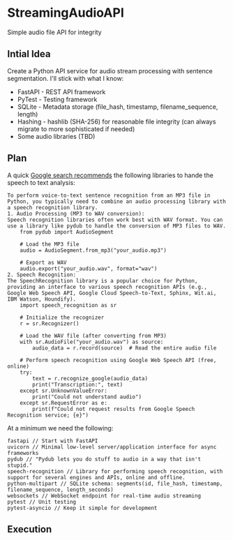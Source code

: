 # StreamingAudioAPI
Simple audio file API for integrity

## Intial Idea

Create a Python API service for audio stream processing with sentence segmentation.
I'll stick with what I know:
+ FastAPI - REST API framework
+ PyTest - Testing framework
+ SQLite - Metadata storage (file_hash, timestamp, filename_sequence, length)
+ Hashing - hashlib (SHA-256) for reasonable file integrity (can always migrate to more sophisticated if needed)
+ Some audio libraries (TBD)

## Plan

A quick [Google search recommends](https://www.google.com/search?q=python+mp3+library+voice-to-text+sentence+recognition&oq=python+mp3+library+voice-to-text+sentence+&gs_lcrp=EgZjaHJvbWUqBwgBECEYoAEyBggAEEUYOTIHCAEQIRigATIHCAIQIRigATIHCAMQIRigATIHCAQQIRigATIHCAUQIRigATIHCAYQIRiPAjIHCAcQIRiPAtIBCTcxNDAxajBqN6gCALACAA&sourceid=chrome&ie=UTF-8) the following libraries to hande the speech to text analysis:
```
To perform voice-to-text sentence recognition from an MP3 file in Python, you typically need to combine an audio processing library with a speech recognition library.
1. Audio Processing (MP3 to WAV conversion):
Speech recognition libraries often work best with WAV format. You can use a library like pydub to handle the conversion of MP3 files to WAV.
    from pydub import AudioSegment

    # Load the MP3 file
    audio = AudioSegment.from_mp3("your_audio.mp3")

    # Export as WAV
    audio.export("your_audio.wav", format="wav")
2. Speech Recognition:
The SpeechRecognition library is a popular choice for Python, providing an interface to various speech recognition APIs (e.g., Google Web Speech API, Google Cloud Speech-to-Text, Sphinx, Wit.ai, IBM Watson, Houndify).
    import speech_recognition as sr

    # Initialize the recognizer
    r = sr.Recognizer()

    # Load the WAV file (after converting from MP3)
    with sr.AudioFile("your_audio.wav") as source:
        audio_data = r.record(source)  # Read the entire audio file

    # Perform speech recognition using Google Web Speech API (free, online)
    try:
        text = r.recognize_google(audio_data)
        print("Transcription:", text)
    except sr.UnknownValueError:
        print("Could not understand audio")
    except sr.RequestError as e:
        print(f"Could not request results from Google Speech Recognition service; {e}")
```

At a minimum we need the following:
```
fastapi // Start with FastAPI
uvicorn // Minimal low-level server/application interface for async frameworks
pydub // "Pydub lets you do stuff to audio in a way that isn't stupid."
speech-recognition // Library for performing speech recognition, with support for several engines and APIs, online and offline.
python-multipart // SQLite schema: segments(id, file_hash, timestamp, filename_sequence, length_seconds)
websockets // WebSocket endpoint for real-time audio streaming
pytest // Unit testing
pytest-asyncio // Keep it simple for development
```

## Execution















